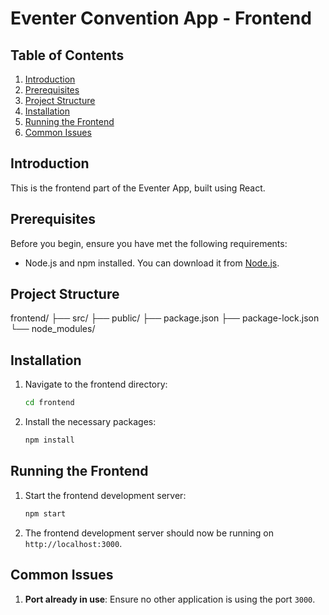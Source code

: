 # Eventer Convention App - Frontend

## Table of Contents

1. [Introduction](#introduction)
2. [Prerequisites](#prerequisites)
3. [Project Structure](#project-structure)
4. [Installation](#installation)
5. [Running the Frontend](#running-the-frontend)
6. [Common Issues](#common-issues)

## Introduction

This is the frontend part of the Eventer App, built using React.

## Prerequisites

Before you begin, ensure you have met the following requirements:

- Node.js and npm installed. You can download it from [Node.js](https://nodejs.org/).

## Project Structure
frontend/
├── src/
├── public/
├── package.json
├── package-lock.json
└── node_modules/


## Installation

1. Navigate to the frontend directory:

    ```bash
    cd frontend
    ```

2. Install the necessary packages:

    ```bash
    npm install
    ```

## Running the Frontend

1. Start the frontend development server:

    ```bash
    npm start
    ```

2. The frontend development server should now be running on `http://localhost:3000`.

## Common Issues

1. **Port already in use**: Ensure no other application is using the port `3000`.

